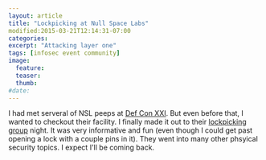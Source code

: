 ```yaml
---
layout: article
title: "Lockpicking at Null Space Labs"
modified:2015-03-21T12:14:31-07:00
categories:
excerpt: "Attacking layer one"
tags: [infosec event community]
image:
  feature:
  teaser:
  thumb:
#date:
---
```

I had met serveral of NSL peeps at [Def Con XXI](https://www.defcon.org/html/defcon-21/dc-21-index.html). But even before that, I wanted to checkout their facility. I finally made it out to their [lockpicking group](http://032.la/events/52/lockpicking/) night. It was very informative and fun (even though I could get past opening a lock with a couple pins in it). They went into many other phsyical security topics. I expect I'll be coming back.
